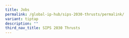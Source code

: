 ```yaml
---
title: Jobs
permalink: /global-ip-hub/sips-2030-thrusts/permalink/
variant: tiptap
description: ""
third_nav_title: SIPS 2030 Thrusts
---
```

<p></p>